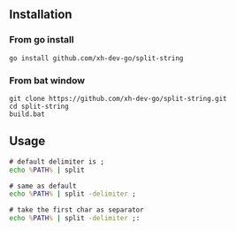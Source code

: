 ## Installation
### From go install
```shell
go install github.com/xh-dev-go/split-string
```

### From bat window
```shell
git clone https://github.com/xh-dev-go/split-string.git
cd split-string
build.bat
```

## Usage
```cmd
# default delimiter is ;
echo %PATH% | split

# same as default
echo %PATH% | split -delimiter ;

# take the first char as separator
echo %PATH% | split -delimiter ;:
```
